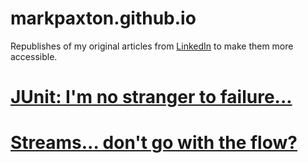 # markpaxton.github.io


Republishes of my original articles from [LinkedIn](https://www.linkedin.com/in/mpabcd/) to make them more accessible.

# [JUnit: I'm no stranger to failure...](/no-stranger-to-failure)

# [Streams... don't go with the flow?](/streams-dont-go-with-the-flow)

